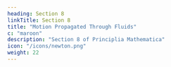 ```yaml
---
heading: Section 8
linkTitle: Section 8
title: "Motion Propagated Through Fluids"
c: "maroon"
description: "Section 8 of Principlia Mathematica"
icon: "/icons/newton.png"
weight: 22
---
```

